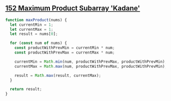 ## [152 Maximum Product Subarray 'Kadane'](https://leetcode.com/problems/maximum-product-subarray/description/)

<!-- notecardId: 1751554269660 -->

```js
function maxProduct(nums) {
  let currentMin = 1;
  let currentMax = 1;
  let result = nums[0];

  for (const num of nums) {
    const productWithPrevMin = currentMin * num;
    const productWithPrevMax = currentMax * num;

    currentMin = Math.min(num, productWithPrevMax, productWithPrevMin);
    currentMax = Math.max(num, productWithPrevMax, productWithPrevMin);

    result = Math.max(result, currentMax);
  }

  return result;
}
```
